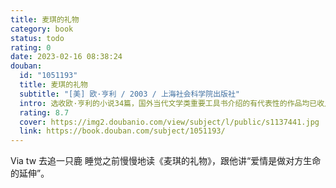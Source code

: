 ```yaml
---
title: 麦琪的礼物
category: book
status: todo
rating: 0
date: 2023-02-16 08:38:24
douban:
  id: "1051193"
  title: 麦琪的礼物
  subtitle: "[美] 欧·亨利 / 2003 / 上海社会科学院出版社"
  intro: 选收欧·亨利的小说34篇，国外当代文学类重要工具书介绍的有代表性的作品均已收入。欧·亨利是位有独特风格的杰出短篇小说家，以巧妙的构思、夸张和幽默的文笔反映了他那个时代的人和事。
  rating: 8.7
  cover: https://img2.doubanio.com/view/subject/l/public/s1137441.jpg
  link: https://book.douban.com/subject/1051193/
---
```


Via tw 去追一只鹿 睡觉之前慢慢地读《麦琪的礼物》，跟他讲“爱情是做对方生命的延伸”。